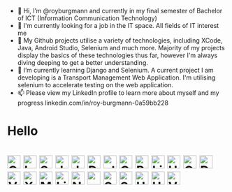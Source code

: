 - 👋 Hi, I’m @royburgmann and currently in my final semester of Bachelor of ICT (Information Communication Technology)
- 👀 I'm currently looking for a job in the IT space. All fields of IT interest me
- 👀 My Github projects utilise a variety of technologies, including XCode, Java, Android Studio, Selenium and much more. Majority of my projects display the basics of these technologies thus far, however I'm always diving deeping to get a better understanding. 
- 🌱 I’m currently learning Django and Selenium. A current project I am developing is a Transport Management Web Application. I'm utilising selenium to accelerate testing on the web application.
- 📫 Please view my LinkedIn profile to learn more about myself and my progress linkedin.com/in/roy-burgmann-0a59bb228
<h1>Hello<h1>
    <img width="30px "src="https://cdn.jsdelivr.net/gh/devicons/devicon/icons/c/c-original.svg" alt="C_Icon">
    <img width="30px "src="https://cdn.jsdelivr.net/gh/devicons/devicon/icons/laravel/laravel-plain-wordmark.svg" alt="Laravel_Icon">
    <img width="30px "src="https://cdn.jsdelivr.net/gh/devicons/devicon/icons/selenium/selenium-original.svg" alt="Selenium_Icon">
    <img width="30px "src="https://cdn.jsdelivr.net/gh/devicons/devicon/icons/javascript/javascript-plain.svg" alt="JavaScript_Icon">
    <img width="30px" src="https://cdn.jsdelivr.net/gh/devicons/devicon/icons/java/java-original.svg" alt="Java_Icon">
    <img width="30px" src="https://cdn.jsdelivr.net/gh/devicons/devicon/icons/django/django-plain-wordmark.svg" alt="Django_Icon">
    <img width="30px" src="https://cdn.jsdelivr.net/gh/devicons/devicon/icons/dotnetcore/dotnetcore-original.svg" alt=".Net_Icon">
    <img width="30px" src="https://cdn.jsdelivr.net/gh/devicons/devicon/icons/cplusplus/cplusplus-original.svg" alt="C++_Icon">
    <img width="30px" src="https://cdn.jsdelivr.net/gh/devicons/devicon/icons/python/python-original.svg" alt="Python_Icon">
    <img width="30px" src="https://cdn.jsdelivr.net/gh/devicons/devicon/icons/linux/linux-original.svg" alt="Linux_Icon">
    <img width="30px" src="https://cdn.jsdelivr.net/gh/devicons/devicon/icons/html5/html5-original.svg" alt="HTML_Icon">
    <img width="30px" src="https://cdn.jsdelivr.net/gh/devicons/devicon/icons/css3/css3-original.svg" alt="CSS_Icon">
    <img width="30px" src="https://cdn.jsdelivr.net/gh/devicons/devicon/icons/docker/docker-original-wordmark.svg" alt="Docker_Icon">
    <img width="30px" src="https://cdn.jsdelivr.net/gh/devicons/devicon/icons/vscode/vscode-original.svg" alt="VSCode_Icon">
    <img width="30px" src="https://cdn.jsdelivr.net/gh/devicons/devicon/icons/xcode/xcode-original.svg" alt="XCode_Icon">
    <img width="30px" src="https://cdn.jsdelivr.net/gh/devicons/devicon/icons/mysql/mysql-original-wordmark.svg" alt="MySQL_Icon">
    <img width="30px" src="https://cdn.jsdelivr.net/gh/devicons/devicon/icons/linkedin/linkedin-original.svg" alt="LinkedIn_Icon">
    <img width="30px" src="https://cdn.jsdelivr.net/gh/devicons/devicon/icons/nodejs/nodejs-original.svg" alt="NodeJS_Icon">
    <img width="30px" src="https://cdn.jsdelivr.net/gh/devicons/devicon/icons/rstudio/rstudio-original.svg" alt="rStudio_Icon">
    <img width="30px" src="https://cdn.jsdelivr.net/gh/devicons/devicon/icons/swift/swift-original.svg" alt="Swift_Icon">
    <img width="30px" src="https://cdn.jsdelivr.net/gh/devicons/devicon/icons/sqlite/sqlite-original-wordmark.svg" alt="SQLite_Icon">
    <img width="30px" src="https://cdn.jsdelivr.net/gh/devicons/devicon/icons/unity/unity-original-wordmark.svg" alt="Unity_Icon">
    <img width="30px" src="https://cdn.jsdelivr.net/gh/devicons/devicon/icons/ubuntu/ubuntu-plain-wordmark.svg" alt="Ubuntu_Icon">
    <img width="30px" src="https://cdn.jsdelivr.net/gh/devicons/devicon/icons/vuejs/vuejs-original-wordmark.svg" alt="Vue,js_Icon">


<!---
royburgmann/royburgmann is a ✨ special ✨ repository because its `README.md` (this file) appears on your GitHub profile.
You can click the Preview link to take a look at your changes.
--->
